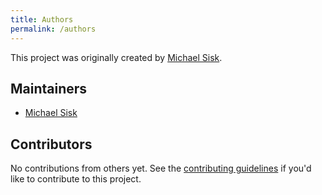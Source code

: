 ```yaml
---
title: Authors
permalink: /authors
---
```


This project was originally created by [Michael Sisk][].

## Maintainers

- [Michael Sisk][]

## Contributors

No contributions from others yet. See the [contributing guidelines][] if you'd
like to contribute to this project.

[contributing guidelines]: docs/CONTRIBUTING.md
[michael sisk]: https://mgsisk.com
